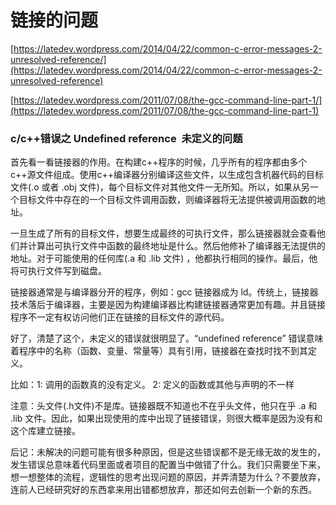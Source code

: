 # 链接的问题

[https://latedev.wordpress.com/2014/04/22/common-c-error-messages-2-unresolved-reference/](https://latedev.wordpress.com/2014/04/22/common-c-error-messages-2-unresolved-reference)

[https://latedev.wordpress.com/2011/07/08/the-gcc-command-line-part-1/](https://latedev.wordpress.com/2011/07/08/the-gcc-command-line-part-1)

### c/c++错误之 Undefined reference  未定义的问题

首先看一看链接器的作用。在构建c++程序的时候，几乎所有的程序都由多个c++源文件组成。使用c++编译器分别编译这些文件，以生成包含机器代码的目标文件(.o 或者 .obj 文件)，每个目标文件对其他文件一无所知。所以，如果从另一个目标文件中存在的一个目标文件调用函数，则编译器将无法提供被调用函数的地址。

一旦生成了所有的目标文件，想要生成最终的可执行文件，那么链接器就会查看他们并计算出可执行文件中函数的最终地址是什么。然后他修补了编译器无法提供的地址。对于可能使用的任何库(.a 和 .lib 文件) ，他都执行相同的操作。最后，他将可执行文件写到磁盘。

链接器通常是与编译器分开的程序，例如：gcc 链接器成为 ld。传统上，链接器技术落后于编译器，主要是因为构建编译器比构建链接器通常更加有趣。并且链接程序不一定有权访问他们正在链接的目标文件的源代码。

好了，清楚了这个，未定义的错误就很明显了。“undefined reference” 错误意味着程序中的名称（函数、变量、常量等）具有引用，链接器在查找时找不到其定义。

比如：1: 调用的函数真的没有定义。 2: 定义的函数或其他与声明的不一样

注意：头文件(.h文件)不是库。链接器既不知道也不在乎头文件，他只在乎 .a 和 .lib 文件。因此，如果出现使用的库中出现了链接错误，则很大概率是因为没有和这个库建立链接。

后记：未解决的问题可能有很多种原因，但是这些错误都不是无缘无故的发生的，发生错误总意味着代码里面或者项目的配置当中做错了什么。我们只需要坐下来，想一想整体的流程，逻辑性的思考出现问题的原因，并弄清楚为什么？不要放弃，连前人已经研究好的东西拿来用出错都想放弃，那还如何去创新一个新的东西。
